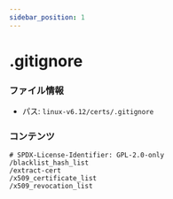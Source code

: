 ```yaml
---
sidebar_position: 1
---
```

# .gitignore

### ファイル情報

- パス: `linux-v6.12/certs/.gitignore`

### コンテンツ

```gitignore
# SPDX-License-Identifier: GPL-2.0-only
/blacklist_hash_list
/extract-cert
/x509_certificate_list
/x509_revocation_list

```
